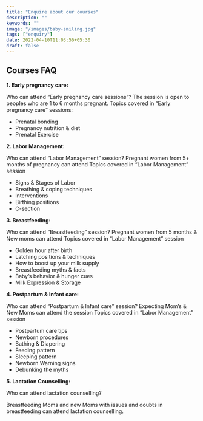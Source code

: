 ```yaml
---
title: "Enquire about our courses"
description: ""
keywords: ""
image: "/images/baby-smiling.jpg"
tags: ["enquiry"]
date: 2022-04-10T11:03:56+05:30
draft: false
---
```


## Courses FAQ

**1. Early pregnancy care:**

Who can attend “Early pregnancy care sessions”?
The session is open to peoples who are 1 to 6 months pregnant.
Topics covered in “Early pregnancy care” sessions:

- Prenatal bonding
- Pregnancy nutrition & diet
- Prenatal Exercise

**2. Labor Management:**

Who can attend “Labor Management” session?
Pregnant women from 5+ months of pregnancy can attend
Topics covered in “Labor Management” session

- Signs & Stages of Labor
- Breathing & coping techniques
- Interventions
- Birthing positions
- C-section

**3. Breastfeeding:**

Who can attend “Breastfeeding” session?
Pregnant women from 5 months & New moms can attend
Topics covered in “Labor Management” session

- Golden hour after birth
- Latching positions & techniques
- How to boost up your milk supply
- Breastfeeding myths & facts
- Baby’s behavior & hunger cues
- Milk Expression & Storage

**4. Postpartum & Infant care:**

Who can attend “Postpartum & Infant care” session?
Expecting Mom’s & New Moms can attend the session
Topics covered in “Labor Management” session

- Postpartum care tips
- Newborn procedures
- Bathing & Diapering
- Feeding pattern
- Sleeping pattern
- Newborn Warning signs
- Debunking the myths

**5. Lactation Counselling:**

Who can attend lactation counselling?

Breastfeeding Moms and new Moms with issues and doubts in breastfeeding can attend lactation counselling.
